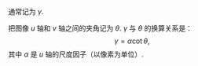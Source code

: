 通常记为 $\gamma$.

把图像 $u$ 轴和 $v$ 轴之间的夹角记为 $\theta$.
$\gamma$ 与 $\theta$ 的换算关系是：$$
\gamma = \alpha \cot\theta,
$$其中 $\alpha$ 是 $u$ 轴的尺度因子（以像素为单位）.
